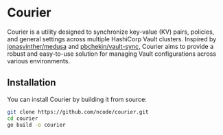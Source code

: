 # Courier

Courier is a utility designed to synchronize key-value (KV) pairs, policies, and general settings across multiple HashiCorp Vault clusters. Inspired by [jonasvinther/medusa](https://github.com/jonasvinther/medusa) and [pbchekin/vault-sync](https://github.com/pbchekin/vault-sync), Courier aims to provide a robust and easy-to-use solution for managing Vault configurations across various environments.

## Installation

You can install Courier by building it from source:

```bash
git clone https://github.com/ncode/courier.git
cd courier
go build -o courier
````


